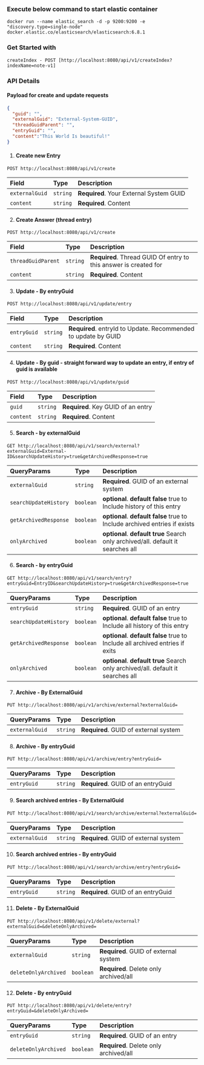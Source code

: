 ### Execute below command to start elastic container
    docker run --name elastic_search -d -p 9200:9200 -e "discovery.type=single-node" docker.elastic.co/elasticsearch/elasticsearch:6.8.1

### Get Started with
    createIndex - POST [http://localhost:8080/api/v1/createIndex?indexName=note-v1]

### API Details
  #### Payload for create and update requests
  ```json
  {
    "guid": "",
    "externalGuid": "External-System-GUID",
    "threadGuidParent": "",
    "entryGuid": "",
    "content":"This World Is beautiful!"
  }
  ```
  1. #### Create new Entry
  ```http
  POST http://localhost:8080/api/v1/create
  ```
  | Field          | Type      | Description                             |
  |:---------------|:----------|:----------------------------------------|
  | `externalGuid` | `string`  | **Required**. Your External System GUID |
  | `content`      | `string`  | **Required**. Content                   |


  2. #### Create Answer (thread entry)
  ```http
  POST http://localhost:8080/api/v1/create
  ```
  | Field              | Type     | Description                                                      |
  |:-------------------|:---------|:-----------------------------------------------------------------|
  | `threadGuidParent` | `string` | **Required**. Thread GUID Of entry to this answer is created for |
  | `content`          | `string` | **Required**. Content                                            | 


  3. #### Update - By entryGuid
  ```http
  POST http://localhost:8080/api/v1/update/entry
  ```
  | Field       | Type     | Description                                                    |
  |:------------|:---------|:---------------------------------------------------------------|
  | `entryGuid` | `string` | **Required**. entryId to Update. Recommended to update by GUID |
  | `content`   | `string` | **Required**. Content                                          |


  4. #### Update - By guid - straight forward way to update an entry, if entry of guid is available
  ```http
  POST http://localhost:8080/api/v1/update/guid
  ```
  | Field     | Type      | Description                        |
  |:----------|:----------|:-----------------------------------|
  | `guid`    | `string`  | **Required**. Key GUID of an entry |
  | `content` | `string`  | **Required**. Content              |


  5. #### Search - by externalGuid
  ```http
  GET http://localhost:8080/api/v1/search/external?externalGuid=External-ID&searchUpdateHistory=true&getArchivedResponse=true
  ```
  | QueryParams            | Type      | Description                                                                      |
  |:-----------------------|:----------|:---------------------------------------------------------------------------------|
  | `externalGuid`         | `string`  | **Required**. GUID of an external system                                         |
  | `searchUpdateHistory`  | `boolean` | **optional**. **default false** true to Include history of this entry            |
  | `getArchivedResponse` | `boolean` | **optional**. **default false** true to Include archived entries if exists       |
  | `onlyArchived`         | `boolean` | **optional**. **default true** Search only archived/all. default it searches all |


  6. #### Search - by entryGuid
  ```http
  GET http://localhost:8080/api/v1/search/entry?entryGuid=EntryID&searchUpdateHistory=true&getArchivedResponse=true
  ```
  | QueryParams            | Type      | Description                                                                      |
  |:-----------------------|:----------|:---------------------------------------------------------------------------------|
  | `entryGuid`            | `string`  | **Required**. GUID of an entry                                                   |
  | `searchUpdateHistory`  | `boolean` | **optional**. **default false** true to Include all history of this entry        |
  | `getArchivedResponse` | `boolean` | **optional**. **default false** true to Include all archived entries if exits    |
  | `onlyArchived`         | `boolean` | **optional**. **default true** Search only archived/all. default it searches all |


  7. #### Archive - By ExternalGuid
  ```http
  PUT http://localhost:8080/api/v1/archive/external?externalGuid=
  ```
  | QueryParams    | Type      | Description                            |
  |:---------------|:----------|:---------------------------------------|
  | `externalGuid` | `string`  | **Required**. GUID of external system  |


  8. #### Archive - By entryGuid
  ```http
  PUT http://localhost:8080/api/v1/archive/entry?entryGuid=
  ```
  | QueryParams | Type     | Description                        |
  |:------------|:---------|:-----------------------------------|
  | `entryGuid` | `string` | **Required**. GUID of an entryGuid |


  9. #### Search archived entries - By ExternalGuid
  ```http
  PUT http://localhost:8080/api/v1/search/archive/external?externalGuid=
  ```
  | QueryParams    | Type      | Description                            |
  |:---------------|:----------|:---------------------------------------|
  | `externalGuid` | `string`  | **Required**. GUID of external system  |


  10. #### Search archived entries - By entryGuid
  ```http
  PUT http://localhost:8080/api/v1/search/archive/entry?entryGuid=
  ```
  | QueryParams | Type     | Description                        |
  |:------------|:---------|:-----------------------------------|
  | `entryGuid` | `string` | **Required**. GUID of an entryGuid |


  11. #### Delete - By ExternalGuid
  ```http
  PUT http://localhost:8080/api/v1/delete/external?externalGuid=&deleteOnlyArchived=
  ```
  | QueryParams          | Type      | Description                            |
  |:---------------------|:----------|:---------------------------------------|
  | `externalGuid`       | `string`  | **Required**. GUID of external system  |
  | `deleteOnlyArchived` | `boolean` | **Required**. Delete only archived/all |


  12. #### Delete - By entryGuid
  ```http
  PUT http://localhost:8080/api/v1/delete/entry?entryGuid=&deleteOnlyArchived=
  ```
  | QueryParams          | Type      | Description                            |
  |:---------------------|:----------|:---------------------------------------|
  | `entryGuid`          | `string`  | **Required**. GUID of an entry         |
  | `deleteOnlyArchived` | `boolean` | **Required**. Delete only archived/all |